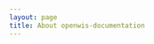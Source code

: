 ```yaml
---
layout: page
title: About openwis-documentation
---
```

<!-- 
# openwis-documentation
Documentation repository for the OpenWIS Association AISBL. This project uses [Jekyll](https://jekyllrb.com/) to build HTML documentation from [Markdown](https://daringfireball.net/projects/markdown/). The early stages of this project will concentrate on documenting the governance framework of the OpenWIS Association. More will be added as time goes on ...

For tips on writing [Markdown](https://daringfireball.net/projects/markdown/) see the [GitHub guide](https://guides.github.com/features/mastering-markdown/).

To build the documentation site, we're using the `github-pages` gem from GitHub and [Bundler](http://bundler.io/). More information about using Jekyll with GitHub-Pages can be found [here](https://jekyllrb.com/docs/github-pages/). So- to build from the command-line:

```
bundle exec jekyll build
```

However you will probably wish to examine your changes prior to publishing them to GitHub.  To accomplish this you will need to edit "_config.yml"

```
UNCOMMENT next line before publishing to GitHub!!!  REcomment to run local tests with Jekyll serve
baseurl: "/openwis-documentation"

UNCOMMENT next line before publishing to GitHub!!!  REcomment to run local tests with Jekyll serve
url: "http://openwis.github.io"
```

Then to view the site from "http://127.0.0.1:4000"

```
bundle exec jekyll serve
```

Copyright and License
---------------------
(C) Copyright OpenWIS Association AISBL.

OpenWIS® is free software: you can redistribute it and/or modify it under the terms of the License specified for each OpenWIS® Project (see [LICENSE](./LICENSE)).
-->

